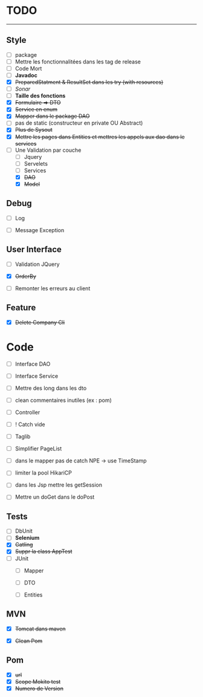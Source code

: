 # **TODO**

---

## Style
* [ ] package
* [ ] Mettre les fonctionnalitées dans les tag de release
* [ ] Code Mort
* [ ] **Javadoc**
* [X] ~~PreparedStatment & ResultSet dans les try (with resources)~~
* [ ] *Sonar*
* [ ] **Taille des fonctions**
* [X] ~~Formulaire => DTO~~
* [X] ~~Service en enum~~
* [X] ~~Mapper dans le package DAO~~
* [ ] pas de static (constructeur en private OU Abstract)
* [X] ~~Plus de Sysout~~
* [X] ~~Mettre les pages dans Entities et mettres les appels aux dao dans le services~~
* [ ] Une Validation par couche
    * [ ] Jquery
    * [ ] Servelets
    * [ ] Services
    * [X] ~~DAO~~
    * [X] ~~Model~~
## Debug
* [ ] Log
* [ ] Message Exception


## User Interface
* [ ] Validation JQuery
* [X] ~~OrderBy~~
* [ ] Remonter les erreurs au client


## Feature
* [X] ~~Delete Company Cli~~


# Code
* [ ] Interface DAO
* [ ] Interface Service
* [ ] Mettre des long dans les dto
* [ ] clean commentaires inutiles (ex : pom)
* [ ] Controller
* [ ] ! Catch vide
* [ ] Taglib
* [ ] Simplifier PageList
* [ ] dans le mapper pas de catch NPE -> use TimeStamp
* [ ] limiter la pool HikariCP
* [ ] dans les Jsp mettre les getSession
* [ ] Mettre un doGet dans le doPost


## Tests
* [ ] DbUnit
* [ ] **Selenium**
* [X] ~~Gatling~~
* [X] ~~Suppr la class AppTest~~
* [ ] JUnit
    * [ ] Mapper
    * [ ] DTO
    * [ ] Entities


## MVN
* [X] ~~Tomcat dans maven~~
* [X] ~~Clean Pom~~


## Pom
 * [X] ~~url~~
 * [X] ~~Scope Mokito test~~
 * [X] ~~Numero de Version~~
